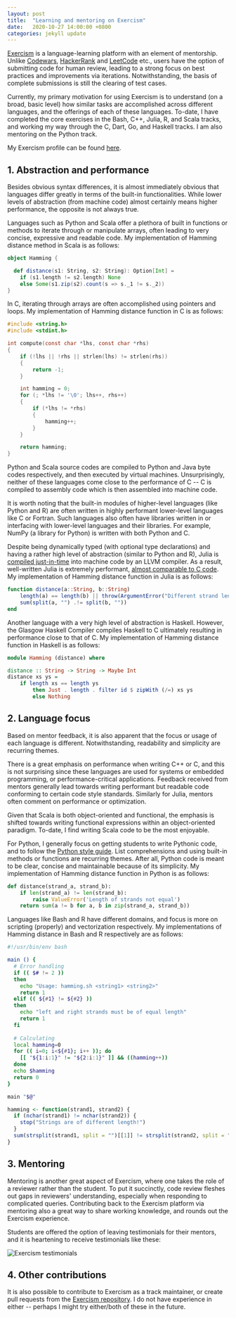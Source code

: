 ```yaml
---
layout: post
title:  "Learning and mentoring on Exercism"
date:   2020-10-27 14:00:00 +0800
categories: jekyll update
---
```


[Exercism](https://exercism.io/) is a language-learning platform with an element of mentorship. Unlike [Codewars](https://www.codewars.com/), [HackerRank](https://www.hackerrank.com/) and [LeetCode](https://leetcode.com/) etc., users have the option of submitting code for human review, leading to a strong focus on best practices and improvements via iterations. Notwithstanding, the basis of complete submissions is still the clearing of test cases.

Currently, my primary motivation for using Exercism is to understand (on a broad, basic level) how similar tasks are accomplished across different languages, and the offerings of each of these languages. To-date, I have completed the core exercises in the Bash, C++, Julia, R, and Scala tracks, and working my way through the C, Dart, Go, and Haskell tracks. I am also mentoring on the Python track.

My Exercism profile can be found [here](https://exercism.io/profiles/zyf0717).

## 1. Abstraction and performance

Besides obvious syntax differences, it is almost immediately obvious that languages differ greatly in terms of the built-in functionalities. While lower levels of abstraction (from machine code) almost certainly means higher performance, the opposite is not always true. 

Languages such as Python and Scala offer a plethora of built in functions or methods to iterate through or manipulate arrays, often leading to very concise, expressive and readable code. My implementation of Hamming distance method in Scala is as follows:

```scala
object Hamming {

  def distance(s1: String, s2: String): Option[Int] =
    if (s1.length != s2.length) None
    else Some(s1.zip(s2).count(s => s._1 != s._2))
}
```

In C, iterating through arrays are often accomplished using pointers and loops. My implementation of Hamming distance function in C is as follows:

```c
#include <string.h>
#include <stdint.h>

int compute(const char *lhs, const char *rhs)
{
    if (!lhs || !rhs || strlen(lhs) != strlen(rhs))
    {
        return -1;
    }

    int hamming = 0;
    for (; *lhs != '\0'; lhs++, rhs++)
    {
        if (*lhs != *rhs)
        {
            hamming++;
        }
    }

    return hamming;
}
```

Python and Scala source codes are compiled to Python and Java byte codes respectively, and then executed by virtual machines. Unsurprisingly, neither of these languages come close to the performance of C -- C is compiled to assembly code which is then assembled into machine code.

It is worth noting that the built-in modules of higher-level languages (like Python and R) are often written in highly performant lower-level languages like C or Fortran. Such languages also often have libraries written in or interfacing with lower-level languages and their libraries. For example, NumPy (a library for Python) is written with both Python and C.

Despite being dynamically typed (with optional type declarations) and having a rather high level of abstraction (similar to Python and R), Julia is [compiled just-in-time](https://en.m.wikipedia.org/wiki/Just-in-time_compilation) into machine code by an LLVM compiler. As a result, well-written Julia is extremely performant, [almost comparable to C code](https://julialang.org/benchmarks/). My implementation of Hamming distance function in Julia is as follows:

```julia
function distance(a::String, b::String)
    length(a) == length(b) || throw(ArgumentError("Different strand lengths"))
    sum(split(a, "") .!= split(b, ""))
end
```

Another language with a very high level of abstraction is Haskell. However, the Glasgow Haskell Compiler compiles Haskell to C ultimately resulting in performance close to that of C. My implementation of Hamming distance function in Haskell is as follows:

```haskell
module Hamming (distance) where

distance :: String -> String -> Maybe Int
distance xs ys = 
    if length xs == length ys
        then Just . length . filter id $ zipWith (/=) xs ys
        else Nothing
```

## 2. Language focus

Based on mentor feedback, it is also apparent that the focus or usage of each language is different. Notwithstanding, readability and simplicity are recurring themes.

There is a great emphasis on performance when writing C++ or C, and this is not surprising since these languages are used for systems or embedded programming, or performance-critical applications. Feedback received from mentors generally lead towards writing performant but readable code conforming to certain code style standards. Similarly for Julia, mentors often comment on performance or optimization.

Given that Scala is both object-oriented and functional, the emphasis is shifted towards writing functional expressions within an object-oriented paradigm. To-date, I find writing Scala code to be the most enjoyable.

For Python, I generally focus on getting students to write Pythonic code, and to follow the [Python style guide](https://www.python.org/dev/peps/pep-0008/). List comprehensions and using built-in methods or functions are recurring themes. After all, Python code is meant to be clear, concise and maintainable because of its simplicity. My implementation of Hamming distance function in Python is as follows:

```python
def distance(strand_a, strand_b):
    if len(strand_a) != len(strand_b):
        raise ValueError('Length of strands not equal')
    return sum(a != b for a, b in zip(strand_a, strand_b))
```

Languages like Bash and R have different domains, and focus is more on scripting (properly) and vectorization respectively. My implementations of Hamming distance in Bash and R respectively are as follows:

```bash
#!/usr/bin/env bash

main () {
  # Error handling
  if (( $# != 2 ))
  then
    echo "Usage: hamming.sh <string1> <string2>"
    return 1
  elif (( ${#1} != ${#2} ))
  then
    echo "left and right strands must be of equal length"
    return 1
  fi
  
  # Calculating
  local hamming=0
  for (( i=0; i<${#1}; i++ )); do
    [[ "${1:i:1}" != "${2:i:1}" ]] && ((hamming++))
  done
  echo $hamming
  return 0
}

main "$@"
```

```R
hamming <- function(strand1, strand2) {
  if (nchar(strand1) != nchar(strand2)) {
    stop("Strings are of different length!")
  }
  sum(strsplit(strand1, split = "")[[1]] != strsplit(strand2, split = "")[[1]])
}
```

## 3. Mentoring

Mentoring is another great aspect of Exercism, where one takes the role of a reviewer rather than the student. To put it succinctly, code review fleshes out gaps in reviewers' understanding, especially when responding to complicated queries. Contributing back to the Exercism platform via mentoring also a great way to share working knowledge, and rounds out the Exercism experience.

Students are offered the option of leaving testimonials for their mentors, and it is heartening to receive testimonials like these:

![Exercism testimonials](https://zyf0717.github.io/assets/images/exercism-testimonials.png)

## 4. Other contributions

It is also possible to contribute to Exercism as a track maintainer, or create pull requests from the [Exercism repository](https://github.com/exercism/). I do not have experience in either -- perhaps I might try either/both of these in the future.
